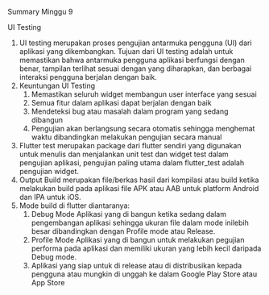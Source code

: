 Summary Minggu 9

UI Testing

1. UI testing merupakan proses pengujian antarmuka pengguna (UI) dari aplikasi yang dikembangkan. Tujuan dari UI testing adalah untuk memastikan bahwa      antarmuka pengguna aplikasi berfungsi dengan benar, tampilan terlihat sesuai dengan yang diharapkan, dan berbagai interaksi pengguna berjalan dengan baik.
2. Keuntungan UI Testing
	1. Memastikan seluruh widget membangun user interface yang sesuai
	2. Semua fitur dalam aplikasi dapat berjalan dengan baik
	3. Mendeteksi bug atau masalah dalam program yang sedang dibangun
	4. Pengujian akan berlangsung secara otomatis sehingga menghemat waktu dibandingkan melakukan pengujian 	   secara manual
3. Flutter test merupakan package dari flutter sendiri yang digunakan untuk menulis dan menjalankan unit test dan widget test dalam pengujian aplikasi, pengujian paling utama dalam flutter_test adalah pengujian widget.
4. Output Build merupakan file/berkas hasil dari kompilasi atau build ketika melakukan build pada aplikasi file APK atau AAB untuk platform Android dan IPA untuk iOS.
5. Mode build di flutter diantaranya:
	1. Debug Mode
	   Aplikasi yang di bangun ketika sedang dalam pengembangan aplikasi sehingga ukuran file dalam mode inilebih besar dibandingkan dengan Profile mode atau Release.
	2. Profile Mode
	   Aplikasi yang di bangun untuk melakukan pegujian performa pada aplikasi dan memiliki ukuran yang lebih kecil daripada Debug mode.
	3. Aplikasi yang siap untuk di release atau di distribusikan kepada pengguna atau mungkin di unggah ke dalam  Google Play Store atau App Store    